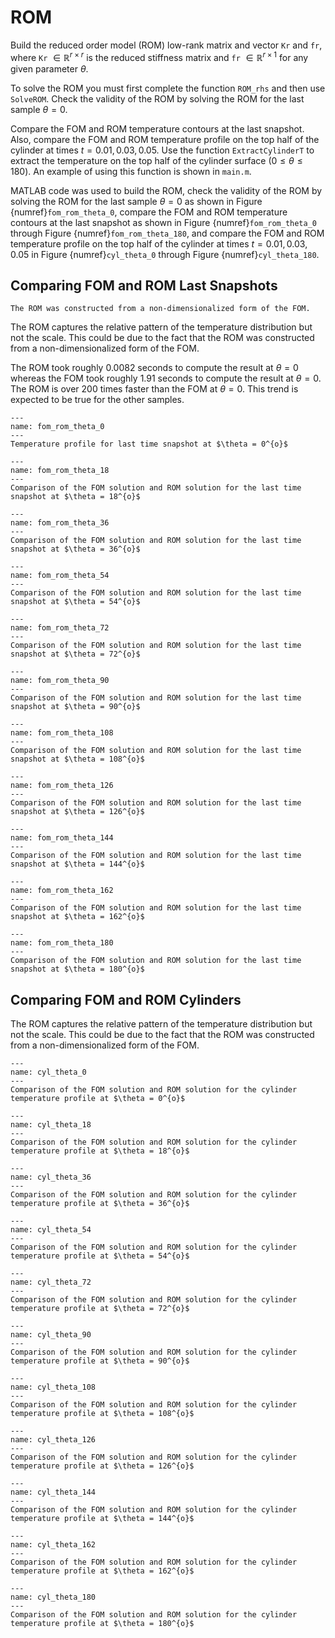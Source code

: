 # ROM

Build the reduced order model (ROM) low-rank matrix and vector `Kr` and `fr`, where `Kr` $\in \mathbb{R}^{r \times r}$ is the reduced stiffness matrix and `fr` $\in \mathbb{R}^{r \times 1}$ for any given parameter $\theta$. 

To solve the ROM you must first complete the function `ROM_rhs` and then use `SolveROM`. Check the validity of the ROM by solving the ROM for the last sample $\theta = 0$. 

Compare the FOM and ROM temperature contours at the last snapshot. Also, compare the FOM and ROM temperature profile on the top half of the cylinder at times $t = 0.01, 0.03, 0.05$. Use the function `ExtractCylinderT` to extract the temperature on the top half of the cylinder surface ($0 \leq \theta \leq 180$). An example of using this function is shown in `main.m`.

MATLAB code was used to build the ROM, check the validity of the ROM by solving the ROM for the last sample $\theta = 0$ as shown in Figure {numref}`fom_rom_theta_0`, compare the FOM and ROM temperature contours at the last snapshot as shown in Figure {numref}`fom_rom_theta_0` through Figure {numref}`fom_rom_theta_180`, and compare the FOM and ROM temperature profile on the top half of the cylinder at times $t = 0.01, 0.03, 0.05$ in Figure {numref}`cyl_theta_0` through Figure {numref}`cyl_theta_180`.

## Comparing FOM and ROM Last Snapshots

```{note}
The ROM was constructed from a non-dimensionalized form of the FOM.
```

The ROM captures the relative pattern of the temperature distribution but not the scale.  This could be due to the fact that the ROM was constructed from a non-dimensionalized form of the FOM.

The ROM took roughly 0.0082 seconds to compute the result at $\theta = 0$ whereas the FOM took roughly 1.91 seconds to compute the result at $\theta = 0$.  The ROM is over 200 times faster than the FOM at $\theta = 0$.  This trend is expected to be true for the other samples.

```{figure} img/fom_rom_theta_0.png
---
name: fom_rom_theta_0
---
Temperature profile for last time snapshot at $\theta = 0^{o}$
```

```{figure} img/fom_rom_theta_18.png
---
name: fom_rom_theta_18
---
Comparison of the FOM solution and ROM solution for the last time snapshot at $\theta = 18^{o}$
```

```{figure} img/fom_rom_theta_36.png
---
name: fom_rom_theta_36
---
Comparison of the FOM solution and ROM solution for the last time snapshot at $\theta = 36^{o}$
```

```{figure} img/fom_rom_theta_54.png
---
name: fom_rom_theta_54
---
Comparison of the FOM solution and ROM solution for the last time snapshot at $\theta = 54^{o}$
```
```{figure} img/fom_rom_theta_72.png
---
name: fom_rom_theta_72
---
Comparison of the FOM solution and ROM solution for the last time snapshot at $\theta = 72^{o}$
```

```{figure} img/fom_rom_theta_90.png
---
name: fom_rom_theta_90
---
Comparison of the FOM solution and ROM solution for the last time snapshot at $\theta = 90^{o}$
```

```{figure} img/fom_rom_theta_108.png
---
name: fom_rom_theta_108
---
Comparison of the FOM solution and ROM solution for the last time snapshot at $\theta = 108^{o}$
```

```{figure} img/fom_rom_theta_126.png
---
name: fom_rom_theta_126
---
Comparison of the FOM solution and ROM solution for the last time snapshot at $\theta = 126^{o}$
```

```{figure} img/fom_rom_theta_144.png
---
name: fom_rom_theta_144
---
Comparison of the FOM solution and ROM solution for the last time snapshot at $\theta = 144^{o}$
```

```{figure} img/fom_rom_theta_162.png
---
name: fom_rom_theta_162
---
Comparison of the FOM solution and ROM solution for the last time snapshot at $\theta = 162^{o}$
```

```{figure} img/fom_rom_theta_180.png
---
name: fom_rom_theta_180
---
Comparison of the FOM solution and ROM solution for the last time snapshot at $\theta = 180^{o}$
```

## Comparing FOM and ROM Cylinders

The ROM captures the relative pattern of the temperature distribution but not the scale.  This could be due to the fact that the ROM was constructed from a non-dimensionalized form of the FOM.

```{figure} img/cyl_theta_0.png
---
name: cyl_theta_0
---
Comparison of the FOM solution and ROM solution for the cylinder temperature profile at $\theta = 0^{o}$
```

```{figure} img/cyl_theta_18.png
---
name: cyl_theta_18
---
Comparison of the FOM solution and ROM solution for the cylinder temperature profile at $\theta = 18^{o}$
```

```{figure} img/cyl_theta_36.png
---
name: cyl_theta_36
---
Comparison of the FOM solution and ROM solution for the cylinder temperature profile at $\theta = 36^{o}$
```

```{figure} img/cyl_theta_54.png
---
name: cyl_theta_54
---
Comparison of the FOM solution and ROM solution for the cylinder temperature profile at $\theta = 54^{o}$
```

```{figure} img/cyl_theta_72.png
---
name: cyl_theta_72
---
Comparison of the FOM solution and ROM solution for the cylinder temperature profile at $\theta = 72^{o}$
```

```{figure} img/cyl_theta_90.png
---
name: cyl_theta_90
---
Comparison of the FOM solution and ROM solution for the cylinder temperature profile at $\theta = 90^{o}$
```

```{figure} img/cyl_theta_108.png
---
name: cyl_theta_108
---
Comparison of the FOM solution and ROM solution for the cylinder temperature profile at $\theta = 108^{o}$
```

```{figure} img/cyl_theta_126.png
---
name: cyl_theta_126
---
Comparison of the FOM solution and ROM solution for the cylinder temperature profile at $\theta = 126^{o}$
```

```{figure} img/cyl_theta_144.png
---
name: cyl_theta_144
---
Comparison of the FOM solution and ROM solution for the cylinder temperature profile at $\theta = 144^{o}$
```

```{figure} img/cyl_theta_162.png
---
name: cyl_theta_162
---
Comparison of the FOM solution and ROM solution for the cylinder temperature profile at $\theta = 162^{o}$
```

```{figure} img/cyl_theta_180.png
---
name: cyl_theta_180
---
Comparison of the FOM solution and ROM solution for the cylinder temperature profile at $\theta = 180^{o}$
```